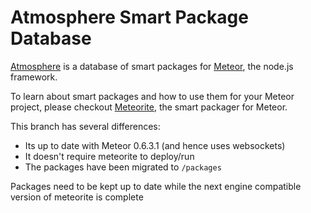 # Atmosphere Smart Package Database

[Atmosphere](https://atmosphere.meteor.com) is a database of smart packages for [Meteor](http://meteor.com), the node.js framework.

To learn about smart packages and how to use them for your Meteor project, please checkout [Meteorite](http://oortcloud.github.com/meteorite), the smart packager for Meteor.

This branch has several differences:

- Its up to date with Meteor 0.6.3.1 (and hence uses websockets)
- It doesn't require meteorite to deploy/run
- The packages have been migrated to `/packages`

Packages need to be kept up to date while the next engine compatible version of meteorite is complete
